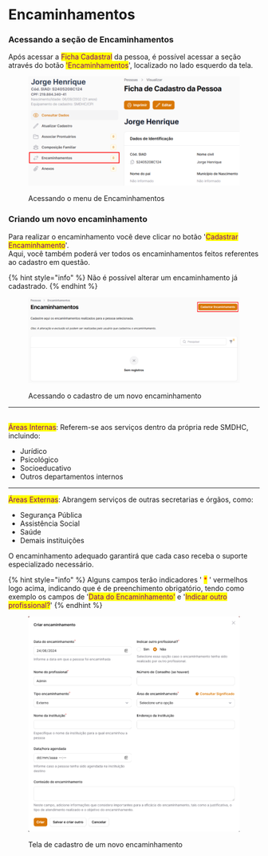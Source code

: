 # Encaminhamentos

### Acessando a seção de Encaminhamentos

Após acessar a <mark style="color:purple;">Ficha Cadastral</mark> da pessoa, é possível acessar a seção através do botão <mark style="color:purple;">'Encaminhamentos</mark>', localizado no lado esquerdo da tela.

<figure><img src="../.gitbook/assets/image (2) (1).png" alt=""><figcaption><p>Acessando o menu de Encaminhamentos</p></figcaption></figure>

### Criando um novo encaminhamento

Para realizar o encaminhamento você deve clicar no botão '<mark style="color:purple;">Cadastrar Encaminhamento</mark>'.\
Aqui, você também poderá ver todos os encaminhamentos feitos referentes ao cadastro em questão.

{% hint style="info" %}
Não é possível alterar um encaminhamento já cadastrado.
{% endhint %}

<figure><img src="../.gitbook/assets/image (7).png" alt=""><figcaption><p>Acessando o cadastro de um novo encaminhamento</p></figcaption></figure>

***

\
<mark style="color:purple;">Áreas Internas</mark>: Referem-se aos serviços dentro da própria rede SMDHC, incluindo:

* Jurídico
* Psicológico
* Socioeducativo
* Outros departamentos internos

***

<mark style="color:purple;">Áreas Externas</mark>: Abrangem serviços de outras secretarias e órgãos, como:

* Segurança Pública
* Assistência Social
* Saúde
* Demais instituições

O encaminhamento adequado garantirá que cada caso receba o suporte especializado necessário.

{% hint style="info" %}
Alguns campos terão indicadores ' <mark style="color:red;">\*</mark> ' vermelhos logo acima, indicando que é de preenchimento obrigatório, tendo como exemplo os campos de '<mark style="color:purple;">Data do Encaminhamento'</mark> e '<mark style="color:purple;">Indicar outro profissional?</mark>'
{% endhint %}

<figure><img src="../.gitbook/assets/image (6).png" alt=""><figcaption><p>Tela de cadastro de um novo encaminhamento</p></figcaption></figure>

